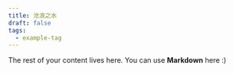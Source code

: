```yaml
---
title: 沧浪之水
draft: false
tags:
  - example-tag
---
```

 
The rest of your content lives here. You can use **Markdown** here :)
